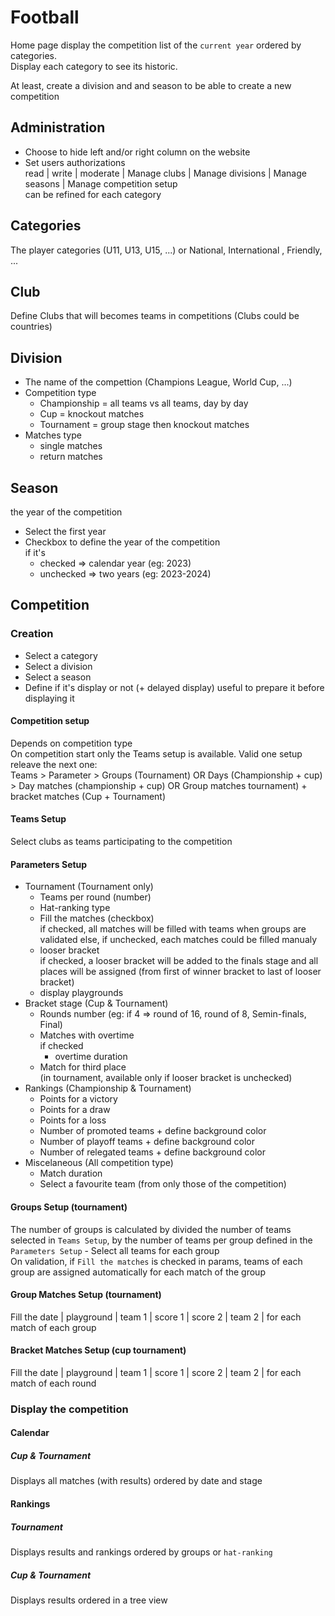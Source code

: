 # Football
Home page display the competition list of the `current year` ordered by categories.  
Display each category to see its historic.

At least, create a division and and season to be able to create a new competition

## Administration
- Choose to hide left and/or right column on the website
- Set users authorizations  
    read | write | moderate | Manage clubs | Manage divisions | Manage seasons | Manage competition setup  
    can be refined for each category

## Categories
The player categories (U11, U13, U15, ...) or National, International , Friendly, ...

## Club
Define Clubs that will becomes teams in competitions (Clubs could be countries)

## Division
- The name of the compettion (Champions League, World Cup, ...)
- Competition type
    - Championship = all teams vs all teams, day by day
    - Cup = knockout matches
    - Tournament = group stage then knockout matches
- Matches type
    - single matches
    - return matches

## Season
the year of the competition
- Select the first year
- Checkbox to define the year of the competition  
    if it's
    - checked => calendar year (eg: 2023)
    - unchecked => two years (eg: 2023-2024)

## Competition

### Creation
- Select a category
- Select a division
- Select a season
- Define if it's display or not (+ delayed display)
    useful to prepare it before displaying it

#### Competition setup
Depends on competition type  
On competition start only the Teams setup is available.
Valid one setup releave the next one:  
    Teams 
    > Parameter 
        > Groups (Tournament) OR Days (Championship + cup) 
            > Day matches (championship + cup) OR Group matches tournament) + bracket matches (Cup + Tournament)

#### Teams Setup
Select clubs as teams participating to the competition

#### Parameters Setup
- Tournament (Tournament only)
    - Teams per round (number)
    - Hat-ranking type
    - Fill the matches (checkbox)  
        if checked, all matches will be filled with teams when groups are validated else, if unchecked, each matches could be filled manualy
    - looser bracket  
        if checked, a looser bracket will be added to the finals stage and all places will be assigned (from first of winner bracket to last of looser bracket)
    - display playgrounds
- Bracket stage (Cup & Tournament)
    - Rounds number (eg: if 4 => round of 16, round of 8, Semin-finals, Final)
    - Matches with overtime  
        if checked
        - overtime duration
    <!-- - Gold goal -->
    <!-- - Silver goal -->
    - Match for third place  
        (in tournament, available only if looser bracket is unchecked)
- Rankings (Championship & Tournament)
    - Points for a victory
    - Points for a draw
    - Points for a loss
    - Number of promoted teams + define background color
    - Number of playoff teams + define background color
    - Number of relegated teams + define background color
    <!-- - Select type of ranking -->
- Miscelaneous (All competition type)
    - Match duration
    - Select a favourite team (from only those of the competition)

#### Groups Setup (tournament)
The number of groups is calculated by divided the number of teams selected in `Teams Setup`, by the number of teams per group defined in the `Parameters Setup`
    - Select all teams for each group  
On validation, if `Fill the matches` is checked in params, teams of each group are assigned automatically for each match of the group 

#### Group Matches Setup (tournament)
Fill the date | playground | team 1 | score 1 | score 2 | team 2 | for each match of each group

#### Bracket Matches Setup (cup tournament)
Fill the date | playground | team 1 | score 1 | score 2 | team 2 | for each match of each round

### Display the competition

#### Calendar

##### Cup & Tournament
Displays all matches (with results) ordered by date and stage

<!-- ##### Championship
Displays all matches ordered by day or schedule -->

#### Rankings
##### Tournament
Displays results and rankings ordered by groups or `hat-ranking`

##### Cup & Tournament
Displays results ordered in a tree view

<!-- ##### Championship
Displays rankings in a standings table -->



